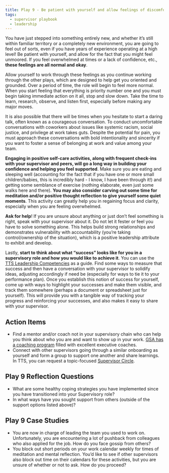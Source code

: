 ```yaml
---
title: Play 9 - Be patient with yourself and allow feelings of discomfort
tags:
  - supervisor playbook
  - leadership
---
```


You have just stepped into something entirely new, and whether it’s still within
familiar territory or a completely new environment, you are going to feel out of
sorts, even if you have years of experience operating at a high level! Be
patient with yourself, and allow for the fact that you might feel unmoored. If
you feel overwhelmed at times or a lack of confidence, etc., **these feelings
are all normal and okay**.

Allow yourself to work through these feelings as you continue working through
the other plays, which are designed to help get you oriented and grounded. Over
a period of time, the role will begin to feel more normal. When you start
feeling that everything is priority number one and you must begin taking
immediate action on it all, stop and slow down. Take the time to learn,
research, observe, and listen first, especially before making any major moves.

It is also possible that there will be times when you hesitate to start a daring
talk, often known as a courageous conversation. To conduct uncomfortable
conversations with coworkers about issues like systemic racism, social justice,
and privilege at work takes guts. Despite the potential for pain, you must
approach these conversations with bold intentionality and sincerity if you want
to foster a sense of belonging at work and value among your team.

**Engaging in positive self-care activities, along with frequent check-ins with
your supervisor and peers, will go a long way in building your confidence and
helping you feel supported**. Make sure you are eating and sleeping well
(accounting for the fact that if you have one or more small children/babies,
this is incredibly hard - I know, I have been through it!) and getting some
semblance of exercise (nothing elaborate, even just some walks here and there).
**You may also consider carving out some time for meditation and/or positive
thought reflection to give yourself some quiet moments**. This activity can
greatly help you in regaining focus and clarity, especially when you are feeling
overwhelmed.

**Ask for help**! If you are unsure about anything or just don’t feel something
is right, speak with your supervisor about it. Do not let it fester or feel you
have to solve something alone. This helps build strong relationships and
demonstrates vulnerability with accountability (you’re taking control/ownership
of the situation), which is a positive leadership attribute to exhibit and
develop.

Lastly, **start to think about what “success” looks like for you in a
supervisory role and how you would like to achieve it**. You can use the
[TTS Leadership Competencies](https://docs.google.com/document/d/12MecmFC4rwJZbA_B6qDyU3l7FevR8HzMfuUqRoWKMl8/edit#heading=h.jvdls9ebhggp)
as a guide. Find some ways to measure that success and then have a conversation
with your supervisor to solidify ideas, adjusting accordingly if need be
(especially for ways to tie it to your performance plan). Once you establish
this notion of success for yourself, come up with ways to highlight your
successes and make them visible, and track them somewhere (perhaps a document or
spreadsheet just for yourself). This will provide you with a tangible way of
tracking your progress and reinforcing your successes, and also makes it easy to
share with your supervisor.

## Action Items

- Find a mentor and/or coach not in your supervisory chain who can help you
  think about who you are and want to show up in your work.
  [GSA has a coaching program](https://insite.gsa.gov/topics/training-and-development/developmental-services/coaching-services)
  filled with excellent executive coaches.
- Connect with other supervisors going through a similar onboarding as yourself
  and form a group to support one another and share learnings. In TTS, you can
  request a topic-focused
  [Supervisor Circle](https://docs.google.com/document/d/14ztT9Zf0LV9sIDuzGFc25W_DAxTgq_ZFJQd7LZ2Fhgg/edit#heading=h.mt215ovi8hig).

## Play 9 Reflection Questions

- What are some healthy coping strategies you have implemented since you have
  transitioned into your Supervisory role?
- In what ways have you sought support from others (outside of the support
  options listed above)?

## Play 9 Case Studies

- You are now in charge of leading the team you used to work on. Unfortunately,
  you are encountering a lot of pushback from colleagues who also applied for
  the job. How do you face gossip from others?
- You block out short periods on your work calendar weekly for times of
  meditation and mental reflection. You’d like to see if other supervisors also
  block out time on their calendars for these activities, but you are unsure of
  whether or not to ask. How do you proceed?
